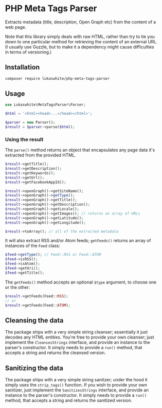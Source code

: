 # PHP Meta Tags Parser

Extracts metadata (title, description, Open Graph etc) from the content of a web page.

Note that this library simply deals with raw HTML, rather than try to tie you down to one particular method for retrieving the content of an external URL. (I usually use Guzzle, but to make it a dependency might cause difficulties in terms of versioning.)

## Installation

```bash
composer require lukaswhite/php-meta-tags-parser
```  

## Usage

```php
use Lukaswhite\MetaTagsParser\Parser;

$html = '<html><head>...</head></html>';

$parser = new Parser();
$result = $parser->parse($html);
```

### Using the result

The `parse()` method returns an object that encapsulates any page data it's extracted from the provided HTML.

```php
$result->getTitle();
$result->getDescription();
$result->getKeywords();
$result->getUrl();
$result->getFacebookAppId();

$result->openGraph()->getSiteName();
$result->openGraph()->getType();
$result->openGraph()->getTitle();
$result->openGraph()->getDescription();
$result->openGraph()->getLocale();
$result->openGraph()->getImages(); // returns an array of URLs
$result->openGraph()->getLatitude();
$result->openGraph()->getLongitude();

$result->toArray(); // all of the extracted metadata
```

It will also extract RSS and/or Atom feeds; `getFeeds()` returns an array of instances of the `Feed` class:

```php
$feed->getType(); // Feed::RSS or Feed::ATOM
$feed->isRSS();
$feed->isAtom();
$feed->getUri();
$feed->getTitle();
```

The `getFeeds()` method accepts an optional `$type` argument, to choose one or the other:

```php
$result->getFeeds(Feed::RSS);
// or
$result->getFeeds(Feed::ATOM);
```

## Cleansing the data

The package ships with a very simple string cleanser; essentially it just decodes any HTML entities. You're free to provide your own cleanser; just implement the `CleansesStrings` interface, and provide an instance to the parser's constructor. It simply needs to provide a `run()` method, that accepts a string and returns the cleansed version.

## Sanitizing the data

The package ships with a very simple string sanitzer; under the hood it simply uses the `strip_tags()` function. If you wish to provide your own sanitizer, just implement the `SanitizesStrings` interface, and provide an instance to the parser's constructor. It simply needs to provide a `run()` method, that accepts a string and returns the sanitized version.
